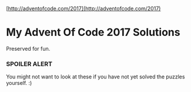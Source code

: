 [http://adventofcode.com/2017](http://adventofcode.com/2017)

# My Advent Of Code 2017 Solutions #

Preserved for fun.

### SPOILER ALERT ###
You might not want to look at these if you have not yet solved the puzzles yourself. :)


